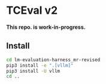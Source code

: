 # TCEval v2

**This repo. is work-in-progress.**

## Install

```bash
cd lm-evaluation-harness_mr-revised
pip3 install -e ".[vllm]"
pip3 install -U vllm
cd ..
```

